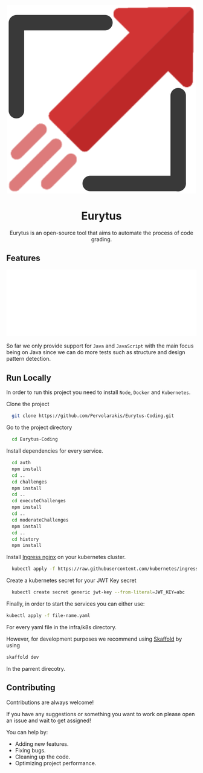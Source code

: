 <p align="center">
  <img src = "logo.svg" alt="LOGO SVG"/>
</p>
<h1 align="center">Eurytus</h1>
<p align="center">Eurytus is an open-source tool that aims to automate the process of code grading.</p>


## Features

![alt text](./features.svg)

So far we only provide support for `Java` and `JavaScript` with the main focus being on Java since we can do more tests such as structure and design pattern detection.
 
## Run Locally
In order to run this project you need to install `Node`, `Docker` and `Kubernetes`.

Clone the project

```bash
  git clone https://github.com/Pervolarakis/Eurytus-Coding.git
```

Go to the project directory

```bash
  cd Eurytus-Coding
```

Install dependencies for every service.

```bash
  cd auth
  npm install
  cd ..
  cd challenges
  npm install
  cd ..
  cd executeChallenges
  npm install
  cd ..
  cd moderateChallenges
  npm install
  cd ..
  cd history
  npm install
```

Install [Ingress nginx](https://kubernetes.github.io/ingress-nginx/deploy/) on your kubernetes cluster.

```bash
  kubectl apply -f https://raw.githubusercontent.com/kubernetes/ingress-nginx/controller-v1.0.4/deploy/static/provider/cloud/deploy.yaml

```

Create a kubernetes secret for your JWT Key secret

```bash
  kubectl create secret generic jwt-key --from-literal=JWT_KEY=abc

```

Finally, in order to start the services you can either use:

```bash
kubectl apply -f file-name.yaml
```

For every yaml file in the infra/k8s directory.

However, for development purposes we recommend using [Skaffold](https://skaffold.dev/docs/install/) by using

```bash
skaffold dev
```

In the parrent direcotry.

## Contributing

Contributions are always welcome!

If you have any suggestions or something you want to work on please open an issue and wait to get assigned!

You can help by:
- Adding new features.
- Fixing bugs.
- Cleaning up the code.
- Optimizing project performance.
  